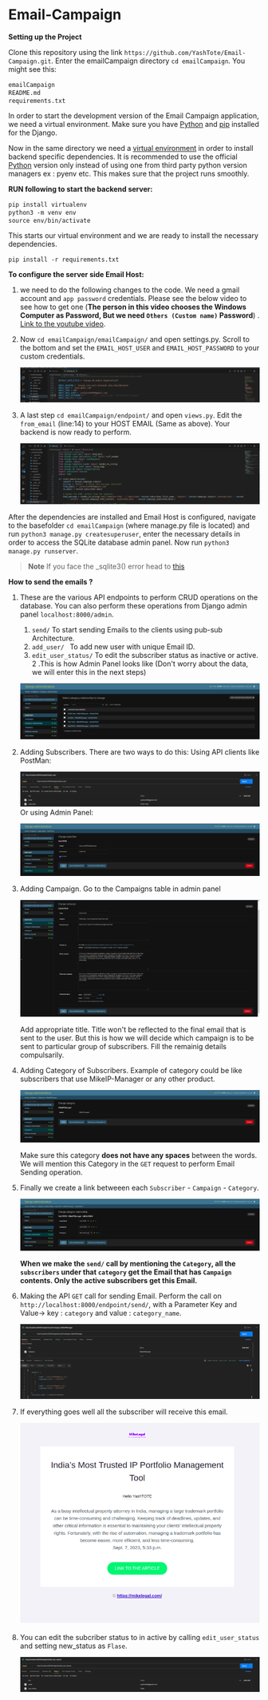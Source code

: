 # Email-Campaign

  
**Setting up the Project**

 Clone this repository using the link ` https://github.com/YashTote/Email-Campaign.git `. Enter the emailCampaign directory `cd emailCampaign`. You might see this: 
 ```
 emailCampaign
 README.md
 requirements.txt
 ```
 In order to start the development version of the Email Campaign application, we need a virtual environment. Make sure you have [Python](https://www.python.org/downloads/) and [pip](https://pip.pypa.io/en/stable/installation/) installed for the Django.
 
 Now in the same directory we need a [virtual environment](https://www.freecodecamp.org/news/how-to-setup-virtual-environments-in-python/) in order to install backend specific dependencies. It is recommended to use the official [Python](https://www.python.org/downloads/) version only instead of using one from third party python version managers ex : pyenv etc. This makes sure that the project runs smoothly.

**RUN following to start the backend server:**
 ```
 pip install virtualenv
 python3 -m venv env
 source env/bin/activate
 ```
 This starts our virtual environment and we are ready to install the necessary dependencies.

 ```
 pip install -r requirements.txt
 ```
**To configure the server side Email Host:**
 1. we need to do the following changes to the code. We need a gmail account and  `app password` credentials. Please see the below video to see how to get one (**The person in this video chooses the Windows Computer as Password, But we need `Others (Custom name)` Password**) . [Link to the youtube video](https://www.youtube.com/watch?v=rpmfDHCyPbo).
 2. Now `cd emailCampaign/emailCampaign/` and open settings.py. Scroll to the bottom and set the `EMAIL_HOST_USER` and `EMAIL_HOST_PASSWORD` to your custom credentials.
    
    ![edit host credentials](https://github.com/YashTote/Email-Campaign/blob/main/static/image/Screenshot%20from%202023-09-08%2022-05-20.png)
 4. A last step `cd emailCampaign/endpoint/` and open `views.py`. Edit the `from_email` (line:14) to your HOST EMAIL (Same as above). Your backend is now ready to perform.
    
     ![Sender email in code](https://github.com/YashTote/Email-Campaign/blob/main/static/image/Screenshot%20from%202023-09-08%2022-06-21.png)


 After the dependencies are installed and Email Host is configured, navigate to the basefolder `cd emailCampaign` (where manage.py file is located)  and run `python3 manage.py createsuperuser`, enter the necessary details in order to access the SQLite database admin panel. Now run `python3 manage.py runserver`. 
 
> **Note**
 > If you face the _sqlite3() error head to [this](https://www.codethebest.com/python-package-errors/modulenotfounderror-no-module-named-sqlite3-solved/)

**How to send the emails ?**

1. These are the various API endpoints to perform CRUD operations on the database. You can also perform these operations from Django admin panel `localhost:8000/admin`.
  
   1. ` send/ ` To start sending Emails to the clients using pub-sub Architecture.
   2. `add_user/ ` To add new user with unique Email ID.
   3. `edit_user_status/` To edit the subscriber status as inactive or active.
2 .This is how Admin Panel looks like (Don't worry about the data, we will enter this in the next steps)

   ![Screenshot of main page admin panel](https://github.com/YashTote/Email-Campaign/blob/main/static/image/Screenshot%20from%202023-09-08%2019-20-05.png)

3. Adding Subscribers. There are two ways to do this:
    Using API clients like PostMan:


     ![Screenshot of add_user call from postman](https://github.com/YashTote/Email-Campaign/blob/main/static/image/Screenshot%20from%202023-09-08%2021-58-29.png)
    Or using Admin Panel:

     ![Screenshot of add Subscriber](https://github.com/YashTote/Email-Campaign/blob/main/static/image/Screenshot%20from%202023-09-08%2019-20-50.png)
5. Adding Campaign. Go to the Campaigns table in admin panel
   
    ![Screenshot of Campaign Table](https://github.com/YashTote/Email-Campaign/blob/main/static/image/Screenshot%20from%202023-09-08%2019-20-27.png)
   
   Add appropriate title. Title won't be reflected to the final email that is sent to the user. But this is how we will decide which campaign is to be sent to particular group of subscribers. Fill the remainig details compulsarily.

7. Adding Category of Subscribers. Example of category could be like subscribers that use MikeIP-Manager or any other product.
   
   ![Screenshot of category](https://github.com/YashTote/Email-Campaign/blob/main/static/image/Screenshot%20from%202023-09-08%2019-21-10.png)
   
   Make sure this category **does not have any spaces** between the words. We will mention this Category in the `GET` request to perform Email Sending operation.

9. Finally we create a link betweeen each `Subscriber` - `Campaign` - `Category`.
    
   ![Screenshot of CategoryRelationship](https://github.com/YashTote/Email-Campaign/blob/main/static/image/Screenshot%20from%202023-09-08%2019-21-24.png) 

   **When we make the `send/` call by mentioning the `Category`, all the `subscribers` under that `category` get the Email that has `Campaign` contents. Only the active subscribers get this Email.**

11. Making the API `GET` call for sending Email. Perform the call on `http://localhost:8000/endpoint/send/`, with a Parameter Key and Value->  key : `category` and value : `category_name`.
    
    ![Screenshot of API get call](https://github.com/YashTote/Email-Campaign/blob/main/static/image/Screenshot%20from%202023-09-08%2020-27-30.png)

12. If everything goes well all the subscriber will receive this email.

    ![Final Email screenshot](https://github.com/YashTote/Email-Campaign/blob/main/static/image/Screenshot%20from%202023-09-08%2019-32-09.png)
  
14. You can edit the subcriber status to in active by calling `edit_user_status` and setting new_status as `Flase`.
    
    ![Screenshot of API edit_user call](https://github.com/YashTote/Email-Campaign/blob/main/static/image/Screenshot%20from%202023-09-08%2021-59-06.png)


    
   

